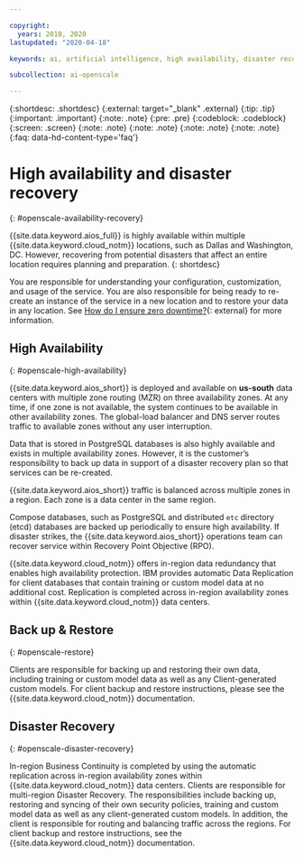```yaml
---

copyright:
  years: 2018, 2020
lastupdated: "2020-04-18"

keywords: ai, artificial intelligence, high availability, disaster recovery, recovery, load-balancing, postgres

subcollection: ai-openscale

---
```


{:shortdesc: .shortdesc}
{:external: target="_blank" .external}
{:tip: .tip}
{:important: .important}
{:note: .note}
{:pre: .pre}
{:codeblock: .codeblock}
{:screen: .screen}
{:note: .note}
{:note: .note}
{:note: .note}
{:note: .note}
{:faq: data-hd-content-type='faq'}

# High availability and disaster recovery
{: #openscale-availability-recovery}

{{site.data.keyword.aios_full}} is highly available within multiple {{site.data.keyword.cloud_notm}} locations, such as Dallas and Washington, DC. However, recovering from potential disasters that affect an entire location requires planning and preparation.
{: shortdesc}

You are responsible for understanding your configuration, customization, and usage of the service. You are also responsible for being ready to re-create an instance of the service in a new location and to restore your data in any location. See [How do I ensure zero downtime?](/docs/overview?topic=overview-zero-downtime#zero-downtime){: external} for more information.

## High Availability 
{: #openscale-high-availability}

{{site.data.keyword.aios_short}} is deployed and available on **us-south** data centers with multiple zone routing (MZR) on three availability zones. At any time, if one zone is not available, the system continues to be available in other availability zones. The global-load balancer and DNS server routes traffic to available zones without any user interruption.

Data that is stored in PostgreSQL databases is also highly available and exists in multiple availability zones. However, it is the customer’s responsibility to back up data in support of a disaster recovery plan so that services can be re-created.

{{site.data.keyword.aios_short}} traffic is balanced across multiple zones in a region. Each zone is a data center in the same region. 

Compose databases, such as PostgreSQL and distributed <code>etc</code> directory (etcd) databases are backed up periodically to ensure high availability. If disaster strikes, the {{site.data.keyword.aios_short}} operations team can recover service within Recovery Point Objective (RPO).
 
{{site.data.keyword.cloud_notm}} offers in-region data redundancy that enables high availability protection. IBM provides automatic Data Replication for client databases that contain training or custom model data at no additional cost. Replication is completed across in-region availability zones within {{site.data.keyword.cloud_notm}} data centers.
 
## Back up & Restore
{: #openscale-restore}

Clients are responsible for backing up and restoring their own data, including training or custom model data as well as any Client-generated custom models. For client backup and restore instructions, please see the {{site.data.keyword.cloud_notm}} documentation.
 
## Disaster Recovery
{: #openscale-disaster-recovery}

In-region Business Continuity is completed by using the automatic replication across in-region availability zones within {{site.data.keyword.cloud_notm}} data centers. Clients are responsible for multi-region Disaster Recovery. The responsibilities include backing up, restoring and syncing of their own security policies, training and custom model data as well as any client-generated custom models. In addition, the client is responsible for routing and balancing traffic across the regions. For client backup and restore instructions, see the {{site.data.keyword.cloud_notm}} documentation.